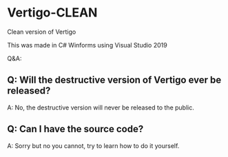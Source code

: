 # Vertigo-CLEAN
Clean version of Vertigo

This was made in C# Winforms using Visual Studio 2019

Q&A:



Q: Will the destructive version of Vertigo ever be released?
-----------------------------------------------------------------------
A: No, the destructive version will never be released to the public.

Q: Can I have the source code?
-----------------------------------------------------------------------
A: Sorry but no you cannot, try to learn how to do it yourself.
